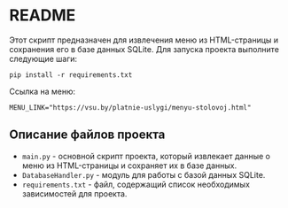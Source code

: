 # README
Этот скрипт предназначен для извлечения меню из HTML-страницы и сохранения его в базе данных SQLite.
Для запуска проекта выполните следующие шаги:

`pip install -r requirements.txt`
 
 Ссылка на меню:

`MENU_LINK="https://vsu.by/platnie-uslygi/menyu-stolovoj.html"`


## Описание файлов проекта

* `main.py` - основной скрипт проекта, который извлекает данные о меню из HTML-страницы и сохраняет их в базе данных.
* `DatabaseHandler.py` - модуль для работы с базой данных SQLite.
* `requirements.txt` - файл, содержащий список необходимых зависимостей для проекта.




